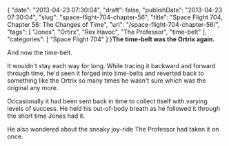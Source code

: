 {
    "date": "2013-04-23 07:30:04",
    "draft": false,
    "publishDate": "2013-04-23 07:30:04",
    "slug": "space-flight-704-chapter-56",
    "title": "Space Flight 704, Chapter 56: The Changes of Time",
    "url": "\/space-flight-704-chapter-56\/",
    "tags": [
        "Jones",
        "Ortirx",
        "Rex Havoc",
        "The Professor",
        "time-belt"
    ],
    "categories": [
        "Space Flight 704"
    ]
}**The time-belt was the Ortrix again.**

And now the time-belt.

It wouldn't stay each way for long. While tracing it backward and
forward through time, he'd seen it forged into time-belts and reverted
back to something like the Ortrix so many times he wasn't sure which was
the original any more.

Occasionally it had been sent back in time to collect itself with
varying levels of success. He held his out-of-body breath as he followed
it through the short time Jones had it.

He also wondered about the sneaky joy-ride The Professor had taken it on
once.